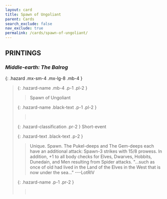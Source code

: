 ```yaml
---
layout: card
title: Spawn of Ungoliant
parent: Cards
search_exclude: false
nav_exclude: true
permalink: /cards/spawn-of-ungoliant/
---
```


## PRINTINGS


### _Middle-earth: The Balrog_

{: .hazard .mx-sm-4 .mx-lg-8 .mb-4 }
> {: .hazard-name .mb-4 .p-1 .pl-2 }
> > <div class="hazard-mp"></div>
> > <div class="card-name">Spawn of Ungoliant</div>
>
> {: .hazard-name .black-text .p-1 .pl-2 }
> > &nbsp;
>
> {: .hazard-classification .pr-2 }
> Short-event
>
> {: .hazard-text .black-text .p-2 }
> > Unique. Spawn. The Pukel-deeps and The Gem-deeps each have an additional attack: Spawn-3 strikes with 15/8 prowess. In addition, +1 to all body checks for Elves, Dwarves, Hobbits, Dunedain, and Men resulting from Spider attacks.  "...such as once of old had lived in the Land of the Elves in the West that is now under the sea..."  ---LotRIV 
>
> {: .hazard-name .p-1 .pr-2 }
> > <div class="card-shield"></div>
> > <div class="card-corruption">&nbsp;</div>
